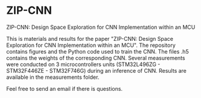 # ZIP-CNN
ZIP-CNN: Design Space Exploration for CNN Implementation within an MCU

This is materials and results for the paper "ZIP-CNN: Design Space Exploration for CNN Implementation within an MCU". 
The repository contains figures and the Python code used to train the CNN. 
The files .h5 contains the weights of the corresponding CNN. 
Several measurements were conducted on 3 microcontrollers units (STM32L496ZG - STM32F446ZE - STM32F746G) during an inference of CNN. Results are available in the measurements folder.

Feel free to send an email if there is questions.
